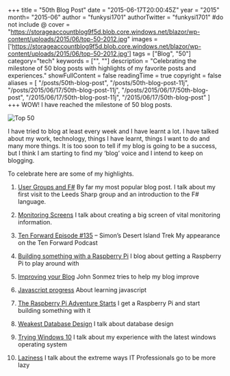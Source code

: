 +++
title = "50th Blog Post"
date = "2015-06-17T20:00:45Z"
year = "2015"
month= "2015-06"
author = "funkysi1701"
authorTwitter = "funkysi1701" #do not include @
cover = "https://storageaccountblog9f5d.blob.core.windows.net/blazor/wp-content/uploads/2015/06/top-50-2012.jpg"
images = ['https://storageaccountblog9f5d.blob.core.windows.net/blazor/wp-content/uploads/2015/06/top-50-2012.jpg']
tags = ["Blog", "50"]
category="tech"
keywords = ["", ""]
description = "Celebrating the milestone of 50 blog posts with highlights of my favorite posts and experiences."
showFullContent = false
readingTime = true
copyright = false
aliases = [
    "/posts/50th-blog-post",
    "/posts/50th-blog-post-11j",
    "/posts/2015/06/17/50th-blog-post-11j",
    "/posts/2015/06/17/50th-blog-post",
    "/2015/06/17/50th-blog-post-11j",
    "/2015/06/17/50th-blog-post"
]
+++
WOW! I have reached the milestone of 50 blog posts.

![Top 50](https://storageaccountblog9f5d.blob.core.windows.net/blazor/wp-content/uploads/2015/06/top-50-2012.jpg)

I have tried to blog at least every week and I have learnt a lot. I have talked about my work, technology, things I have learnt, things I want to do and many more things. It is too soon to tell if my blog is going to be a success, but I think I am starting to find my ‘blog’ voice and I intend to keep on blogging.

To celebrate here are some of my highlights.

1) [User Groups and F#](https://www.funkysi1701.com/2015/05/30/user-groups-and-f/) By far my most popular blog post. I talk about my first visit to the Leeds Sharp group and an introduction to the F# language.

2) [Monitoring Screens](http://www.funkysi1701.com/2015/03/25/monitoring-screens/) I talk about creating a big screen of vital monitoring information.

3) [Ten Forward Episode #135](http://www.funkysi1701.com/2015/02/13/ten-forward-episode-135-anti-firbob-is-back-or-simons-desert-island-trek/) – Simon’s Desert Island Trek My appearance on the Ten Forward Podcast

4) [Building something with a Raspberry Pi](http://www.funkysi1701.com/2015/04/05/building-something-with-a-raspberry-pi/) I blog about getting a Raspberry Pi to play around with

5) [Improving your Blog](http://www.funkysi1701.com/2015/02/23/improving-your-blog/) John Sonmez tries to help my blog improve

6) [Javascript progress](http://www.funkysi1701.com/2015/01/16/javascript-progress/) About learning javascript

7) [The Raspberry Pi Adventure Starts](http://www.funkysi1701.com/2015/04/11/the-raspberry-pi-adventure-starts/) I get a Raspberry Pi and start building something with it

8) [Weakest Database Design](http://www.funkysi1701.com/2015/04/21/weakest-database-design/) I talk about database design

9) [Trying Windows 10](http://www.funkysi1701.com/2015/05/17/trying-windows-10/) I talk about my experience with the latest windows operating system

10) [Laziness](http://www.funkysi1701.com/2015/02/04/laziness/) I talk about the extreme ways IT Professionals go to be more lazy